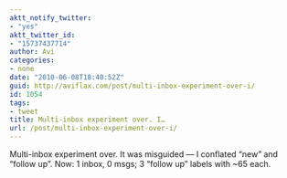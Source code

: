 ```yaml
---
aktt_notify_twitter:
- "yes"
aktt_twitter_id:
- "15737437714"
author: Avi
categories:
- none
date: "2010-06-08T18:40:52Z"
guid: http://aviflax.com/post/multi-inbox-experiment-over-i/
id: 1054
tags:
- tweet
title: Multi-inbox experiment over. I…
url: /post/multi-inbox-experiment-over-i/
---
```

Multi-inbox experiment over. It was misguided — I conflated &#8220;new&#8221; and &#8220;follow up&#8221;. Now: 1 inbox, 0 msgs; 3 &#8220;follow up&#8221; labels with ~65 each.